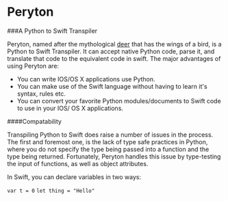# Peryton

###A Python to Swift Transpiler

Peryton, named after the mythological [deer](https://en.wikipedia.org/wiki/Peryton) that has the wings of a bird, is a Python to Swift Transpiler. 
It can accept native Python code, parse it, and translate that code to the equivalent code in swift. The major advantages of using Peryton are:

* You can write IOS/OS X applications use Python.
* You can make use of the Swift language without having to learn it's syntax, rules etc.
* You can convert your favorite Python modules/documents to Swift code to use in your IOS/ OS X applications.

####Compatability

Transpiling Python to Swift does raise a number of issues in the process. The first and foremost one, is the lack of type safe practices in Python, where you do not specify the type being passed into a function and the type being returned. Fortunately, Peryton handles this issue by type-testing the input of functions, as well as object attributes. 

In Swift, you can declare variables in two ways:

`var t = 0`
`let thing = "Hello"`
